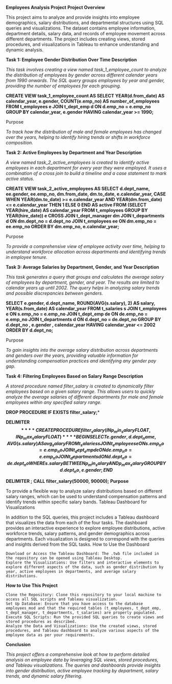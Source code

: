 **Employees Analysis Project**
**Project Overview**

This project aims to analyze and provide insights into employee demographics, salary distributions, and departmental structures using SQL queries and visualizations. The dataset contains employee information, department details, salary data, and records of employee movement across different departments. The project includes creating views, stored procedures, and visualizations in Tableau to enhance understanding and dynamic analysis.


**Task 1: Employee Gender Distribution Over Time
Description**

*This task involves creating a view named task_1_employee_count to analyze the distribution of employees by gender across different calendar years from 1990 onwards. The SQL query groups employees by year and gender, providing the number of employees for each grouping.*




**CREATE VIEW task_1_employee_count AS
SELECT
    YEAR(d.from_date) AS calendar_year,
    e.gender,
    COUNT(e.emp_no) AS number_of_employees
FROM 
    t_employees e 
    JOIN t_dept_emp d ON d.emp_no = e.emp_no
GROUP BY calendar_year, e.gender
HAVING calendar_year >= 1990;**

Purpose

*To track how the distribution of male and female employees has changed over the years, helping to identify hiring trends or shifts in workforce composition.*

**Task 2: Active Employees by Department and Year
Description**

*A view named task_2_active_employees is created to identify active employees in each department for every year they were employed. It uses a combination of a cross join to build a timeline and a case statement to mark active status.*




**CREATE VIEW task_2_active_employees AS
SELECT
    d.dept_name,
    ee.gender,
    ee.emp_no,
    dm.from_date,
    dm.to_date,
    e.calendar_year,
    CASE
        WHEN YEAR(dm.to_date) >= e.calendar_year AND YEAR(dm.from_date) <= e.calendar_year THEN 1
        ELSE 0
    END AS active
FROM
    (SELECT 
        YEAR(hire_date) AS calendar_year
     FROM 
        t_employees
     GROUP BY 
        YEAR(hire_date)) e
CROSS JOIN 
    t_dept_manager dm
JOIN 
    t_departments d ON dm.dept_no = d.dept_no
JOIN
    t_employees ee ON dm.emp_no = ee.emp_no
ORDER BY 
    dm.emp_no, e.calendar_year;**

Purpose

*To provide a comprehensive view of employee activity over time, helping to understand workforce allocation across departments and identifying trends in employee tenure.*


**Task 3: Average Salaries by Department, Gender, and Year
Description**

*This task generates a query that groups and calculates the average salary of employees by department, gender, and year. The results are limited to calendar years up until 2002. The query helps in analyzing salary trends and possible discrepancies between genders.*



**SELECT 
    e.gender,
    d.dept_name,
    ROUND(AVG(s.salary), 2) AS salary,
    YEAR(s.from_date) AS calendar_year
FROM
    t_salaries s
    JOIN t_employees e ON s.emp_no = e.emp_no
    JOIN t_dept_emp de ON de.emp_no = e.emp_no
    JOIN t_departments d ON d.dept_no = de.dept_no
GROUP BY d.dept_no , e.gender , calendar_year
HAVING calendar_year <= 2002
ORDER BY d.dept_no;**

Purpose

*To gain insights into the average salary distribution across departments and genders over the years, providing valuable information for understanding compensation practices and identifying any gender pay gap.*


**Task 4: Filtering Employees Based on Salary Range
Description**

*A stored procedure named filter_salary is created to dynamically filter employees based on a given salary range. This allows users to quickly analyze the average salaries of different departments for male and female employees within any specified salary range.*



**DROP PROCEDURE IF EXISTS filter_salary;***

**DELIMITER $$**
**CREATE PROCEDURE filter_salary (IN p_min_salary FLOAT, IN p_max_salary FLOAT)**
**BEGIN
    SELECT 
        e.gender, d.dept_name, AVG(s.salary) AS avg_salary
    FROM
        t_salaries s
        JOIN t_employees e ON s.emp_no = e.emp_no
        JOIN t_dept_emp de ON de.emp_no = e.emp_no
        JOIN t_departments d ON d.dept_no = de.dept_no
    WHERE s.salary BETWEEN p_min_salary AND p_max_salary
    GROUP BY d.dept_no, e.gender;
END$$**

**DELIMITER ;**
**CALL filter_salary(50000, 90000);**
**Purpose**

To provide a flexible way to analyze salary distributions based on different salary ranges, which can be used to understand compensation patterns and identify trends within specific salary bands.
Tableau Dashboard for Visualizations

In addition to the SQL queries, this project includes a Tableau dashboard that visualizes the data from each of the four tasks. The dashboard provides an interactive experience to explore employee distributions, active workforce trends, salary patterns, and gender demographics across departments. Each visualization is designed to correspond with the queries and insights derived from the SQL tasks.
How to Use the Dashboard

    Download or Access the Tableau Dashboard: The .twb file included in the repository can be opened using Tableau Desktop.
    Explore the Visualizations: Use filters and interactive elements to explore different aspects of the data, such as gender distribution by year, active employees in departments, and average salary distributions.


**How to Use This Project**

    Clone the Repository: Clone this repository to your local machine to access all SQL scripts and Tableau visualization.
    Set Up Database: Ensure that you have access to the database employees_mod and that the required tables (t_employees, t_dept_emp, t_dept_manager, t_departments, t_salaries) are properly populated.
    Execute SQL Scripts: Run the provided SQL queries to create views and stored procedures as described.
    Analyze the Data and Visualizations: Use the created views, stored procedures, and Tableau dashboard to analyze various aspects of the employee data as per your requirements.

**Conclusion**

*This project offers a comprehensive look at how to perform detailed analysis on employee data by leveraging SQL views, stored procedures, and Tableau visualizations. The queries and dashboards provide insights into gender distribution, active employee tracking by department, salary trends, and dynamic salary filtering.*
